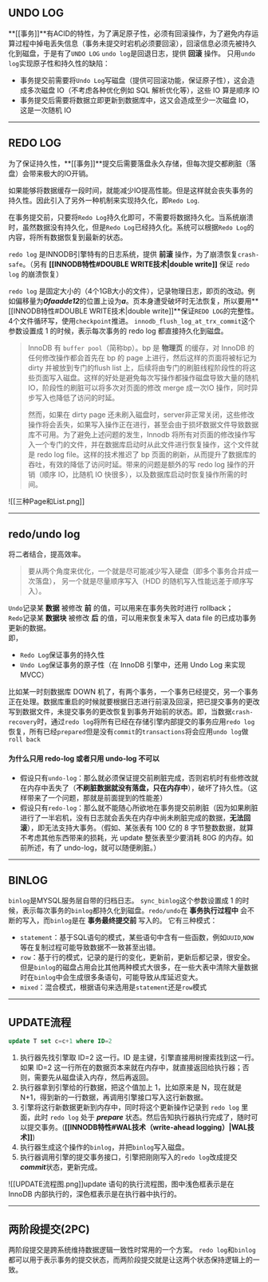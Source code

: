 ## UNDO LOG
**[[事务]]**有ACID的特性，为了满足原子性，必须有回滚操作，为了避免内存运算过程中掉电丢失信息（事务未提交时宕机必须要回滚），回滚信息必须先被持久化到磁盘，于是有了`UNDO LOG`
`undo log`是回退日志，提供 **回滚** 操作。
只用`undo log`实现原子性和持久性的缺陷：
- 事务提交前需要将`Undo Log`写磁盘（提供可回滚功能，保证原子性），这会造成多次磁盘 IO（不考虑各种优化例如 SQL 解析优化等），这些 IO 算是顺序 IO
- 事务提交后需要将数据立即更新到数据库中，这又会造成至少一次磁盘 IO，这是一次随机 IO

---
## REDO LOG 
为了保证持久性，**[[事务]]**提交后需要落盘永久存储，但每次提交都刷脏（落盘）会带来极大的IO开销。

如果能够将数据缓存一段时间，就能减少IO提高性能。但是这样就会丧失事务的持久性。因此引入了另外一种机制来实现持久化，即`Redo Log`.

在事务提交前，只要将`Redo Log`持久化即可，不需要将数据持久化。当系统崩溃时，虽然数据没有持久化，但是`Redo Log`已经持久化。系统可以根据`Redo Log`的内容，将所有数据恢复到最新的状态。

`redo log` 是INNODB引擎特有的日志系统，提供 **前滚** 操作，为了崩溃恢复`crash-safe`。（另有 **[[INNODB特性#DOUBLE WRITE技术|double write]]** 保证 `redo log` 的崩溃恢复）

`redo log` 是固定大小的（4个1GB大小的文件），记录物理日志，即页的改动。例如偏移量为***0faadde12***的位置上设为***a***。页本身遭受破坏时无法恢复，所以要用**[[INNODB特性#DOUBLE WRITE技术|double write]]**保证`REDO LOG`的完整性。
4个文件循环写，使用`checkpoint`推进。
`innodb_flush_log_at_trx_commit`这个参数设置成 1 的时候，表示每次事务的 redo log 都直接持久化到磁盘。
> InnoDB 有 `buffer pool`（简称bp）。bp 是 **物理页** 的缓存，对 InnoDB 的任何修改操作都会首先在 bp 的 page 上进行，然后这样的页面将被标记为 dirty 并被放到专门的flush list 上，后续将由专门的刷脏线程阶段性的将这些页面写入磁盘。这样的好处是避免每次写操作都操作磁盘导致大量的随机 IO，阶段性的刷脏可以将多次对页面的修改 merge 成一次IO 操作，同时异步写入也降低了访问的时延。
> 
> 然而，如果在 dirty page 还未刷入磁盘时，server非正常关闭，这些修改操作将会丢失，如果写入操作正在进行，甚至会由于损坏数据文件导致数据库不可用。为了避免上述问题的发生，Innodb 将所有对页面的修改操作写入一个专门的文件，并在数据库启动时从此文件进行恢复操作，这个文件就是 redo log file。这样的技术推迟了 bp 页面的刷新，从而提升了数据库的吞吐，有效的降低了访问时延。带来的问题是额外的写 redo log 操作的开销（顺序 IO，比随机 IO 快很多），以及数据库启动时恢复操作所需的时间。

![[三种Page和List.png]]

---
## redo/undo log
将二者结合，提高效率。
> 要从两个角度来优化，一个就是尽可能减少写入硬盘（即多个事务合并成一次落盘），
> 另一个就是尽量顺序写入（HDD 的随机写入性能远差于顺序写入）。

`Undo`记录某 **数据** 被修改 **前** 的值，可以用来在事务失败时进行 rollback；  
`Redo`记录某 **数据块** 被修改 **后** 的值，可以用来恢复未写入 data file 的已成功事务更新的数据。  
即，

- `Redo Log`保证事务的持久性
- `Undo Log`保证事务的原子性（在 InnoDB 引擎中，还用 Undo Log 来实现 MVCC）

比如某一时刻数据库 DOWN 机了，有两个事务，一个事务已经提交，另一个事务正在处理。数据库重启的时候就要根据日志进行前滚及回滚，把已提交事务的更改写到数据文件，未提交事务的更改恢复到事务开始前的状态。即，当数据`crash-recovery`时，通过`redo log`将所有已经在存储引擎内部提交的事务应用`redo log`恢复，所有已经`prepared`但是没有`commit`的`transactions`将会应用`undo log`做`roll back`

#### 为什么只用 redo-log 或者只用 undo-log 不可以
-   假设只有`undo-log`：那么就必须保证提交前刷脏完成，否则宕机时有些修改就在内存中丢失了（**不刷脏数据就没有落盘，只在内存中**），破坏了持久性。（这样带来了一个问题，那就是前面提到的性能差）
-   假设只有`redo-log`：那么就不能随心所欲地在事务提交前刷脏（因为如果刷脏进行了一半宕机，没有日志就会丢失在内存中尚未刷脏完成的数据，**无法回滚**），即无法支持大事务。（假如、某张表有 100 亿的 8 字节整数数据，就算不考虑其他东西带来的损耗，光 update 整张表至少要消耗 80G 的内存。如前所述，有了 undo-log，就可以随便刷脏。）

---
## BINLOG
`binlog`是MYSQL服务层自带的归档日志。
`sync_binlog`这个参数设置成 1 的时候，表示每次事务的`binlog`都持久化到磁盘。`redo/undo`在 **事务执行过程中** 会不断的写入，而`binlog`是在 **事务最终提交前** 写入的。
它有三种模式：
- `statement`：基于SQL语句的模式，某些语句中含有一些函数，例如`UUID`,`NOW`等在复制过程可能导致数据不一致甚至出错。
- `row`：基于行的模式，记录的是行的变化，更新前，更新后都记录，很安全。但是`binlog`的磁盘占用会比其他两种模式大很多，在一些大表中清除大量数据时在`binlog`中会生成很多条语句，可能导致从库延迟变大。
- `mixed`：混合模式，根据语句来选用是`statement`还是`row`模式



---
## UPDATE流程
``` sql
update T set c=c+1 where ID=2
```
1. 执行器先找引擎取 ID=2 这一行。ID 是主键，引擎直接用树搜索找到这一行。如果 ID=2 这一行所在的数据页本来就在内存中，就直接返回给执行器；否则，需要先从磁盘读入内存，然后再返回。
2. 执行器拿到引擎给的行数据，把这个值加上 1，比如原来是 N，现在就是 N+1，得到新的一行数据，再调用引擎接口写入这行新数据。
3. 引擎将这行新数据更新到内存中，同时将这个更新操作记录到 `redo log` 里面，此时 `redo log` 处于 ***prepare*** 状态。然后告知执行器执行完成了，随时可以提交事务。(**[[INNODB特性#WAL技术（write-ahead logging）|WAL技术]]**)
4. 执行器生成这个操作的`binlog`，并把`binlog`写入磁盘。
5. 执行器调用引擎的提交事务接口，引擎把刚刚写入的`redo log`改成提交***commit***状态，更新完成。

![[UPDATE流程图.png]]update 语句的执行流程图，图中浅色框表示是在 InnoDB 内部执行的，深色框表示是在执行器中执行的。

---
## 两阶段提交(2PC)
两阶段提交是跨系统维持数据逻辑一致性时常用的一个方案。
`redo log`和`binlog`都可以用于表示事务的提交状态，而两阶段提交就是让这两个状态保持逻辑上的一致。